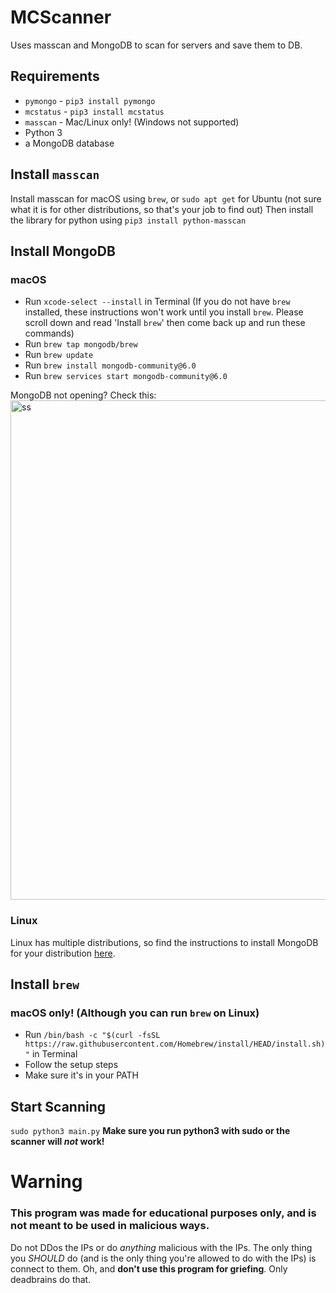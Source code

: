 # MCScanner
Uses masscan and MongoDB to scan for servers and save them to DB.

## Requirements
* `pymongo` - `pip3 install pymongo`
* `mcstatus` - `pip3 install mcstatus`
* `masscan` - Mac/Linux only! (Windows not supported)
* Python 3
* a MongoDB database 

## Install `masscan`
Install masscan for macOS using `brew`, or `sudo apt get` for Ubuntu (not sure what it is for other distributions, so that's your job to find out)
Then install the library for python using `pip3 install python-masscan`

## Install MongoDB
### macOS
* Run `xcode-select --install` in Terminal
(If you do not have `brew` installed, these instructions won't work until you install `brew`. Please scroll down and read 'Install `brew`' then come back up and run these commands)
* Run `brew tap mongodb/brew`
* Run `brew update`
* Run `brew install mongodb-community@6.0`
* Run `brew services start mongodb-community@6.0`

MongoDB not opening? Check this:
<img width="799" alt="ss" src="https://user-images.githubusercontent.com/69256931/206896713-ce3f5270-c4a0-4f62-b1fa-e2015ff6cdd8.png">
### Linux
Linux has multiple distributions, so find the instructions to install MongoDB for your distribution [here](https://www.mongodb.com/docs/manual/administration/install-on-linux/).

## Install `brew`
### macOS only! (Although you can run `brew` on Linux)
* Run `/bin/bash -c "$(curl -fsSL https://raw.githubusercontent.com/Homebrew/install/HEAD/install.sh)"` in Terminal
* Follow the setup steps
* Make sure it's in your PATH

## Start Scanning
`sudo python3 main.py`
**Make sure you run python3 with sudo or the scanner will *not* work!**

# Warning
### **This program was made for educational purposes only, and is not meant to be used in malicious ways**. 
Do not DDos the IPs or do *anything* malicious with the IPs. The only thing you *SHOULD* do (and is the only thing you're allowed to do with the IPs) is connect to them.
Oh, and **don't use this program for griefing**. Only deadbrains do that.
